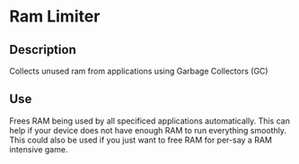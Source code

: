 # Ram Limiter

## Description
Collects unused ram from applications using Garbage Collectors (GC)

## Use
Frees RAM being used by all specificed applications automatically.
This can help if your device does not have enough RAM to run everything smoothly.
This could also be used if you just want to free RAM for per-say a RAM intensive game. 
